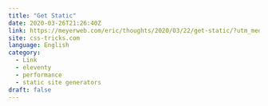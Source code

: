 ```yaml
---
title: "Get Static"
date: 2020-03-26T21:26:40Z
link: https://meyerweb.com/eric/thoughts/2020/03/22/get-static/?utm_medium=RSS&utm_source=news.12bit.vn
site: css-tricks.com
language: English
category:
  - Link
  - eleventy
  - performance
  - static site generators
draft: false
---
```

